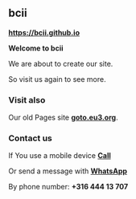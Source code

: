 ## <strong>bcii</strong>
<a href="https://bcii.github.io/"><strong>https://bcii.github.io</strong></a>
  
<strong>Welcome to bcii</strong>

We are about to create our site.

So visit us again to see more.

### <strong>Visit also</strong>
Our old Pages site <a href="http://goto.eu3.org"><strong>goto.eu3.org</strong></a>.

### <strong>Contact us</strong>
If You use a mobile device <a href="tel:31644413707"><strong>Call</strong></a>

Or send a message with <a href="https://wa.me/31644413707" target="_blank" rel="noopener"><strong>WhatsApp</strong></a>

By phone number: <strong>+316 444 13 707</strong>
